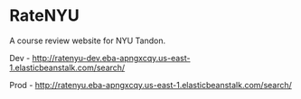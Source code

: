 # RateNYU
A course review website for NYU Tandon.

Dev - http://ratenyu-dev.eba-apngxcqy.us-east-1.elasticbeanstalk.com/search/

Prod - http://ratenyu.eba-apngxcqy.us-east-1.elasticbeanstalk.com/search/

